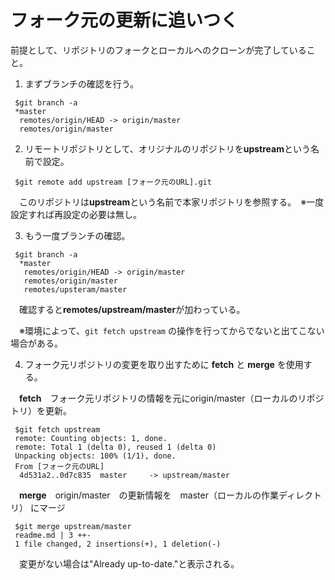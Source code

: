 ﻿# フォーク元の更新に追いつく

前提として、リポジトリのフォークとローカルへのクローンが完了していること。

1. まずブランチの確認を行う。
```
 $git branch -a
 *master
  remotes/origin/HEAD -> origin/master
  remotes/origin/master
```

2. リモートリポジトリとして、オリジナルのリポジトリを**upstream**という名前で設定。
```
 $git remote add upstream [フォーク元のURL].git
```
　このリポジトリは**upstream**という名前で本家リポジトリを参照する。　※一度設定すれば再設定の必要は無し。


3. もう一度ブランチの確認。
```
 $git branch -a
  *master
   remotes/origin/HEAD -> origin/master
   remotes/origin/master
   remotes/upsteram/master
```
　確認すると**remotes/upstream/master**が加わっている。

　※環境によって、```git fetch upstream``` の操作を行ってからでないと出てこない場合がある。


4. フォーク元リポジトリの変更を取り出すために **fetch** と **merge** を使用する。

　**fetch**　フォーク元リポジトリの情報を元にorigin/master（ローカルのリポジトリ）を更新。
```
 $git fetch upstream
 remote: Counting objects: 1, done.
 remote: Total 1 (delta 0), reused 1 (delta 0)
 Unpacking objects: 100% (1/1), done.
 From [フォーク元のURL]
  4d531a2..0d7c835  master     -> upstream/master
```

　**merge**　origin/master　の更新情報を　master（ローカルの作業ディレクトリ） にマージ
```
 $git merge upstream/master
 readme.md | 3 ++-
 1 file changed, 2 insertions(+), 1 deletion(-)
```
　変更がない場合は"Already up-to-date."と表示される。
